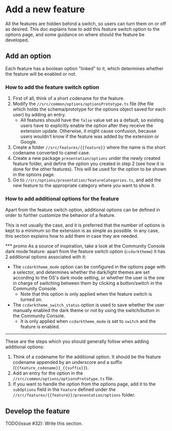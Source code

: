 # Add a new feature
All the features are hidden behind a switch, so users can turn them on or off as
desired. This doc explains how to add this feature switch option to the options
page, and some guidance on where should the feature be developed.

## Add an option
Each feature has a boolean option "linked" to it, which determines whether the
feature will be enabled or not.

### How to add the feature switch option
1. First of all, think of a short codename for the feature.
2. Modify the `//src/common/options/optionsPrototype.ts` file (the file which
   holds the schema/prototype for the options object saved for each user) by
   adding an entry.
    - All features should have the `false` value set as a default, so existing
      users have to explicitly enable the option after they receive the
      extension update. Otherwise, it might cause confusion, because users
      wouldn't know if the feature was added by the extension or Google.
3. Create a folder `//src/features/{{feature}}` where the name is the short
   codename converted to camel case.
4. Create a new package `presentation/options` under the newly created feature
   folder, and define the option you created in step 2 (see how it is done for
   the other features). This will be used for the option to be shown in the
   options page.
5. Go to `//src/options/presentation/featureCategories.ts`, and add the new
   feature to the appropriate category where you want to show it.

### How to add additional options for the feature
Apart from the feature switch option, additional options can be defined in order
to further customize the behavior of a feature.

This is not usually the case, and it is preferred that the number of options is
kept to a minimum so the extension is as simple as possible. In any case, this
section explains how to add them in case they are needed.

*** promo
As a source of inspiration, take a look at the Community Console dark mode
feature: apart from the feature switch option (`ccdarktheme`) it has 2
additional options associated with it:

- The `ccdarktheme_mode` option can be configured in the options page with a
selector, and determines whether the dark/light themes are set according to the
OS's dark mode setting, or whether the user is the one in charge of switching
between them by clicking a button/switch in the Community Console.
    - Note that this option is only applied when the feature switch is turned
    on.
- The `ccdarktheme_switch_status` option is used to save whether the user
manually enabled the dark theme or not by using the switch/button in the
Community Console.
    - It is only applied when `ccdarktheme_mode` is set to `switch` and the
    feature is enabled.
***

These are the steps which you should generally follow when adding additional
options:

1. Think of a codename for the additional option. It should be the feature
   codename appended by an underscore and a suffix
   (`{{feature_codename}}_{{suffix}}`).
2. Add an entry for the option in the
   `//src/common/options/optionsPrototype.ts` file.
3. If you want to handle the option from the options page, add it to the
   `subOptions` field in the `Feature` defined under the
   `//src/features/{{feature}}/presentation/options` folder.

## Develop the feature
TODO(issue #32): Write this section.
